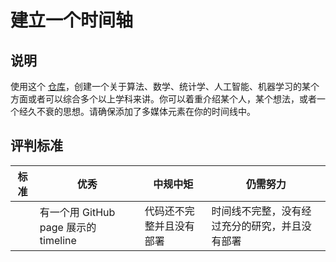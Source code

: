 # 建立一个时间轴

## 说明

使用这个 [仓库](https://github.com/Digital-Humanities-Toolkit/timeline-builder)，创建一个关于算法、数学、统计学、人工智能、机器学习的某个方面或者可以综合多个以上学科来讲。你可以着重介绍某个人，某个想法，或者一个经久不衰的思想。请确保添加了多媒体元素在你的时间线中。

## 评判标准

| 标准         | 优秀                               | 中规中矩               | 仍需努力                                    |
| ------------ | ---------------------------------- | ---------------------- | ------------------------------------------ |
|              | 有一个用 GitHub page 展示的 timeline | 代码还不完整并且没有部署 | 时间线不完整，没有经过充分的研究，并且没有部署 |
